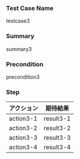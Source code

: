 ### Test Case Name
testcase3

### Summary
summary3

### Precondition
precondition3

### Step
| アクション | 期待結果 |
|---|---|
| action3-1 | result3-1 |
| action3-2 | result3-2 |
| action3-3 | result3-3 |
| action3-4 | result3-4 |
